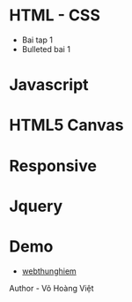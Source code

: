 # HTML - CSS
  - Bai tap 1
  - Bulleted bai 1
# Javascript
# HTML5 Canvas
# Responsive
# Jquery
# Demo
  - [webthunghiem](https://vohoangvietuit.github.io/webthunghiem/)

Author - Võ Hoàng Việt
